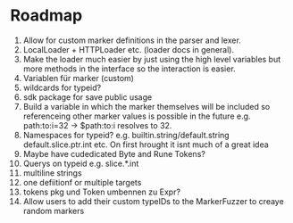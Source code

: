 # Roadmap

1. Allow for custom marker definitions in the parser and lexer.
2. LocalLoader + HTTPLoader etc. (loader docs in general).
3. Make the loader much easier by just using the high level variables but more
   methods in the interface so the interaction is easier.
4. Variablen für marker (custom)
5. wildcards for typeid?
6. sdk package for save public usage
7. Build a variable in which the marker themselves will be included so
   referenceing other marker values is possible in the future e.g.
   path:to:i=32 -> $path:to:i resolves to 32.
8. Namespaces for typeid? e.g. builtin.string/default.string
   default.slice.ptr.int etc. On first hrought it isnt much of a great idea
9. Maybe have cudedicated Byte and Rune Tokens?
10. Querys on typeid e.g. slice.*.int
11. multiline strings
12. one defiitionf or multiple targets
13. tokens pkg und Token umbennen zu Expr?
14. Allow users to add their custom typeIDs to the MarkerFuzzer to creaye random
    markers
